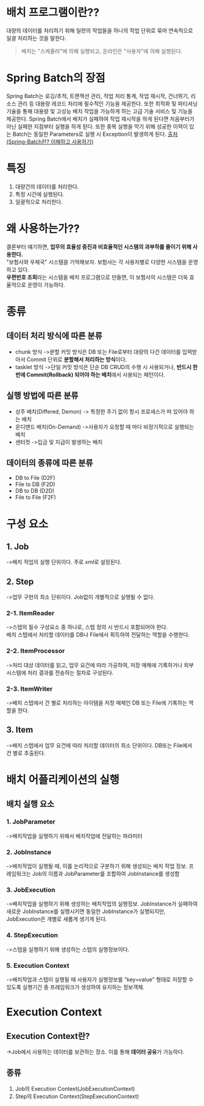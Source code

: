 # 배치 프로그램이란??
대량의 데이터를 처리하기 위해 일련의 작업들을 하나의 작업 단위로 묶어 연속적으로 일괄 처리하는 것을 말한다.
> 배치는 "스케줄러"에 의해 실행되고, 온라인은 "사용자"에 의해 실행된다.

# Spring Batch의 장점
Spring Batch는 로깅/추적, 트랜잭션 관리, 작업 처리 통계, 작업 재시작, 건너뛰기, 리소스 관리 등 대용량 레코드 처리에 필수적인 기능을 제공한다. 또한 최적화 및 파티셔닝 기술을 통해 대용량 및 고성능 배치 작업을 가능하게 하는 고급 기술 서비스 및 기능을 제공한다.
Spring Batch에서 배치가 실패하여 작업 재시작을 하게 된다면 처음부터가 아닌 실패한 지점부터 실행을 하게 된다.
또한 중복 실행을 막기 위해 성공한 이력이 있는 Batch는 동일한 Parameters로 실행 시 Exception이 발생하게 된다.
[출처(Spring-Batch란? 이해하고 사용하기)](https://khj93.tistory.com/entry/Spring-Batch%EB%9E%80-%EC%9D%B4%ED%95%B4%ED%95%98%EA%B3%A0-%EC%82%AC%EC%9A%A9%ED%95%98%EA%B8%B0)

# 특징
1. 대량건의 데이터를 처리한다.
2. 특정 시간에 실행된다.
3. 일괄적으로 처리한다.


# 왜 사용하는가??
결론부터 얘기하면, <strong>업무의 효율성 증진과 비효율적인 시스템의 과부하를 줄이기 위해 사용한다.</strong><br>
"보험사와 우체국" 시스템을 기억해보자. 보험사는 각 사용자별로 다양한 시스템을 운영하고 있다.<br>
<strong>우편번호 조회</strong>라는 시스템을 배치 프로그램으로 만들면, 이 보험사의 시스템은 더욱 효율적으로 운영이 가능하다.<br>

# 종류
## 데이터 처리 방식에 따른 분류
- chunk 방식
->분할 커밋 방식은 DB 또는 File로부터 대량의 다건 데이터를 입력받아서 Commit 단위로 <strong>분할해서 처리하는 방식</strong>이다.
- tasklet 방식
->단일 커밋 방식은 단순 DB CRUD의 수행 시 사용되거나, <strong>반드시 한번에 Commit(Rollback) 되어야 하는 배치</strong>에서 사용되는 패턴이다.
## 실행 방법에 따른 분류
- 상주 배치(Differed, Demon)
-> 특정한 주기 없이 항시 프로세스가 떠 있어야 하는 배치
- 온디맨드 배치(On-Demand)
->사용자가 요청할 때 마다 비정기적으로 실행되는 배치
- 센터컷
->입금 및 지급이 발생하는 배치
## 데이터의 종류에 따른 분류
- DB to File (D2F)
- File to DB (F2D)
- DB to DB (D2D)
- File to File (F2F)

# 구성 요소
## 1. Job
->배치 작업의 실행 단위이다. 주로 xml로 설정된다.
## 2. Step
->업무 구현의 최소 단위이다. Job없이 개별적으로 실행될 수 없다.
### 2-1. ItemReader
->스텝의 필수 구성요소 중 하나로, 스텝 정의 시 반드시 포함되어야 한다.<br>
배치 스텝에서 처리할 데이터를 DB나 File에서 획득하여 전달하는 역할을 수행한다.<br>
### 2-2. ItemProcessor
->처리 대상 데이터를 읽고, 업무 요건에 따라 가공하여, 저장 매체에 기록하거나 외부 시스템에 처리 결과를 전송하는 절차로 구성된다.<br>
### 2-3. ItemWriter
->배치 스텝에서 건 별로 처리하는 아이템을 저장 매체인 DB 또는 File에 기록하는 역할을 한다.<br>
## 3. Item
->배치 스텝에서 업무 요건에 따라 처리할 데이터의 최소 단위이다. DB또는 File에서 건 별로 추출된다.<br>

# 배치 어플리케이션의 실행
## 배치 실행 요소
### 1. JobParameter
->배치작업을 실행하기 위해서 배치작업에 전달하는 파라미터
### 2. JobInstance
->배치작업이 실행될 때, 이를 논리적으로 구분하기 위해 생성되는 배치 작업 정보. 프레임워크는 Job의 이름과 JobParameter를 조합하여 JobInstance를 생성함
### 3. JobExecution
->배치작업을 실행하기 위해 생성하는 배치작업의 실행정보. 
JobInstance가 실패하여 새로운 JobInstance를 실행시키면 동일한 JobInstance가 실행되지만, JobExecution은 개별로 새롭게 생기게 된다.
### 4. StepExecution
->스텝을 실행하기 위해 생성하는 스텝의 실행정보이다.
### 5. Execution Context
->배치작업과 스텝이 실행될 때 사용자가 실행정보를 "key=value" 형태로 저장할 수 있도록 실행기간 중 프레임워크가 생성하여 유지하는 정보객체.

# Execution Context
## Execution Context란?
->Job에서 사용하는 데이터를 보관하는 장소. 이를 통해 <strong>데이터 공유</strong>가 가능하다.

## 종류
1. Job의 Execution Context(JobExecutionContext)
2. Step의 Execution Context(StepExecutionContext)
